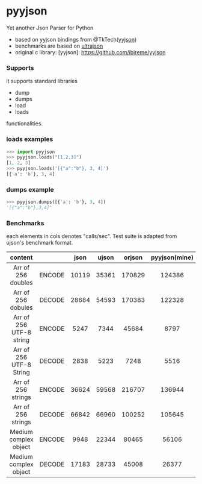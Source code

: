 # pyyjson

Yet another Json Parser for Python
- based on yyjson bindings from @TkTech([yyjson](https://github.com/ibireme/yyjson))
- benchmarks are based on [ultrajson](https://github.com/ultrajson/ultrajson)
- original c library: [yyjson]: https://github.com/ibireme/yyjson


### Supports
it supports standard libraries
- dump
- dumps
- load
- loads

functionalities.

### loads examples
```python
>>> import pyyjson
>>> pyyjson.loads("[1,2,3]")
[1, 2, 3]
>>> pyyjson.loads('[{"a":"b"}, 3, 4]')
[{'a': 'b'}, 3, 4]
```
### dumps example
```python
>>> pyyjson.dumps([{'a': 'b'}, 3, 4])
'[{"a":"b"},3,4]'
```

### Benchmarks
each elements in cols denotes "calls/sec". Test suite is adapted from ujson's benchmark format.

|         content         |        |  json | ujson | orjson | pyyjson(mine) |
|:-----------------------:|:------:|:-----:|:-----:|:------:|:-------------:|
|    Arr of 256 doubles   | ENCODE |  10119 | 35361 | 170829 |124386        |
|    Arr of 256 dobules   | DECODE | 28684 | 54593 | 170383 |     122328    |
| Arr of 256 UTF-8 string | ENCODE |  5247 |  7344 |  45684 |      8797     |
| Arr of 256 UTF-8 String | DECODE |  2838 |  5223 |  7248  |      5516     |
|    Arr of 256 strings   | ENCODE | 36624 | 59568 | 216707 |     136944     |
|    Arr of 256 strings   | DECODE | 66842 | 66960 |  100252 |     105645     |
|  Medium complex object  | ENCODE |  9948 | 22344 |  80465 |     56106     |
|  Medium complex object  | DECODE | 17183 | 28733 |  45008 |     26377     |
